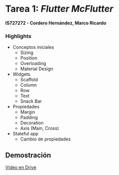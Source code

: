 # Tarea 1: _Flutter McFlutter_
**IS727272 - Cordero Hernández, Marco Ricardo**

### Highlights
* Conceptos iniciales
    * Sizing
    * Position
    * Overloading
    * Material Design
* Widgets
    * Scaffold
    * Column
    * Row
    * Text
    * Snack Bar
* Propiedades
    * Margin
    * Padding
    * Decoration
    * Axis (Main, Cross)
* Stateful app
    * Cambio de propiedades
    
## Demostración
[Video en Drive](https://drive.google.com/file/d/1Bnvyvl6tqijVsCXHwPBYrf_ROeRPdeTg/view?usp=sharing)